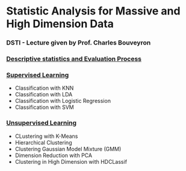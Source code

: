 # Statistic Analysis for Massive and High Dimension Data
### DSTI - Lecture given by Prof. Charles Bouveyron

### [Descriptive statistics and Evaluation Process](/DescriptivStatistics.pdf)
### [Supervised Learning](/SupervisedLearning.pdf)
* Classification with KNN 
* Classification with LDA
* Classification with Logistic Regression
* Classification with SVM
### [Unsupervised Learning](/UnsupervisedLearning.pdf)
* CLustering with K-Means 
* Hierarchical Clustering
* Clustering Gaussian Model Mixture (GMM)
* Dimension Reduction with PCA
* Clustering in High Dimension with HDCLassif
